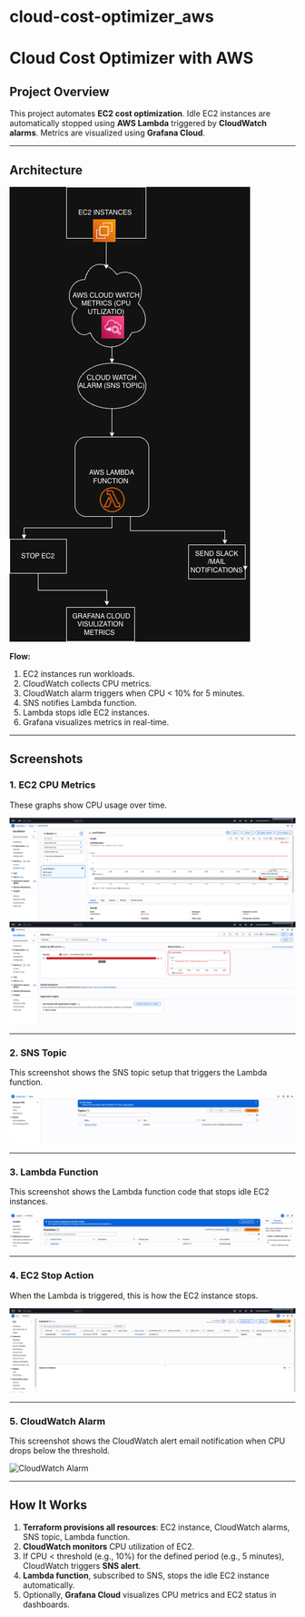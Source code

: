 # cloud-cost-optimizer_aws
# Cloud Cost Optimizer with AWS

## Project Overview
This project automates **EC2 cost optimization**. Idle EC2 instances are automatically stopped using **AWS Lambda** triggered by **CloudWatch alarms**. Metrics are visualized using **Grafana Cloud**.

---

## Architecture
![Architecture Diagram](arch.png)

**Flow:**
1. EC2 instances run workloads.
2. CloudWatch collects CPU metrics.
3. CloudWatch alarm triggers when CPU < 10% for 5 minutes.
4. SNS notifies Lambda function.
5. Lambda stops idle EC2 instances.
6. Grafana visualizes metrics in real-time.

---

## Screenshots

### 1. EC2 CPU Metrics
These graphs show CPU usage over time.

![CPU Graph](cpu.png)
![CPU Graph 2](cpu_2.png)

---

### 2. SNS Topic
This screenshot shows the SNS topic setup that triggers the Lambda function.

![SNS Topic](sns_topic.png)

---

### 3. Lambda Function
This screenshot shows the Lambda function code that stops idle EC2 instances.

![Lambda Function](lambda_function.png)

---

### 4. EC2 Stop Action
When the Lambda is triggered, this is how the EC2 instance stops.

![EC2 Stop](Ec2_stop.png)

---

### 5. CloudWatch Alarm
This screenshot shows the CloudWatch alert email notification when CPU drops below the threshold.

![CloudWatch Alarm](screenshots:cloudwatch_alert.png)

---
## How It Works  

1. **Terraform provisions all resources**: EC2 instance, CloudWatch alarms, SNS topic, Lambda function.  
2. **CloudWatch monitors** CPU utilization of EC2.  
3. If CPU < threshold (e.g., 10%) for the defined period (e.g., 5 minutes), CloudWatch triggers **SNS alert**.  
4. **Lambda function**, subscribed to SNS, stops the idle EC2 instance automatically.  
5. Optionally, **Grafana Cloud** visualizes CPU metrics and EC2 status in dashboards.

